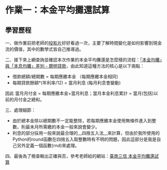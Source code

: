 # 作業一：本金平均攤還試算
## 學習歷程
 
一、做作業前把老師的[投影片](https://docs.google.com/presentation/d/e/2PACX-1vQanrLs-ZSFlnAXkUL5uLO9PVvrK1GaNFcjCVwC7IyIt16w_NuaCYUaO6lRxF54Qub_RntV2FGKr-Dm/pub?start=false&loop=false&delayms=3000&slide=id.p)好好看過一次，主要了解時間變化是如何影響到現金流的價值，其中的數學式皆自己推導過。

二、接下來上網查詢並確認本次作業的本金平均攤還是怎麼樣的流程：[「本金均攤」與「本息均攤」差別 - 聰明貸款](https://www.smartloan.com.tw/viewBlogDetail.do?kmId=45)，由此知道這種方法的核心是以下兩點： <br />
 * 借款總額/總期數 = 每期應繳本金 （每期應繳本金相同）
 * 每期貸款餘額*(年利率/12) = 當月利息 (每月利息會變動) <br />
 
 因此 當月月付金 = 每期應繳本金+當月利息；當月本金利息累計 = 當月(包括)以前的月付金之總和。

三、處理細節：<br />
 * 由於總本金除以總期數不一定能整除，若每期應繳本金使用無條件進入到整數，則最末月所需繳的本金一般來說會變少。
 * 利息的部分採用一般來說最合理的__四捨五入法__來計算，但由於我所使用的Python的round函數在四捨五入取整數時有不明的問題，因此這部分是我是自己另外定義一個函數(rnd)來處理。

四、最後為了檢查輸出正確與否，參考老師給的網站：[臺南三信 本金平均攤還試算](https://ttc.scu.org.tw/memdca1.htm) <br />
